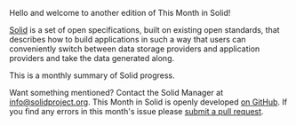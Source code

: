 Hello and welcome to another edition of This Month in Solid!

[Solid](https://solidproject.org) is a set of open specifications, built on existing open standards, that describes how to build applications in such a way that users can conveniently switch between data storage providers and application providers and take the data generated along.

This is a monthly summary of Solid progress.

Want something mentioned? Contact the Solid Manager at info@solidproject.org. This Month in Solid is openly developed [on GitHub](https://github.com/solid/solidproject.org/blob/staging/_posts/newsletter/next.md). If you find any errors in this month's issue please [submit a pull request](https://github.com/solid/solidproject.org/pulls).
